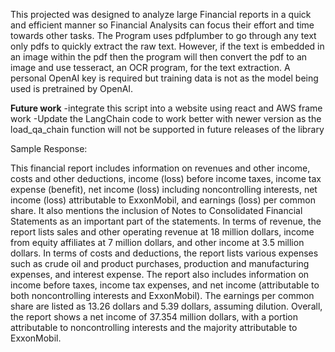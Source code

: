 This projected was designed to analyze large Financial reports in a quick and efficient manner so Financial Analysits can focus their effort and time towards other tasks. The Program uses pdfplumber to go through any text only pdfs to quickly extract the raw text. However, if the text is embedded in an image within the pdf then the program will then convert the pdf to an image and use tesseract, an OCR program, for the text extraction. A personal OpenAI key is required but training data is not as the model being used is pretrained by OpenAI.

**Future work**
-integrate this script into a website using react and AWS frame work
-Update the LangChain code to work better with newer version as the load_qa_chain function will not be supported in future releases of the library

Sample Response:

This financial report includes information on revenues and other income, costs and other deductions, income (loss) before income taxes, income tax expense (benefit), net income (loss) including noncontrolling interests, net income (loss) attributable to ExxonMobil, and earnings (loss) per common share. It also mentions the inclusion of Notes to Consolidated Financial Statements as an important part of the statements. In terms of revenue, the report lists sales and other operating revenue at 18 million dollars, income from equity affiliates at 7 million dollars, and other income at 3.5 million dollars. In terms of costs and deductions, the report lists various expenses such as crude oil and product purchases, production and manufacturing expenses, and interest expense. The report also includes information on income before taxes, income tax expenses, and net income (attributable to both noncontrolling interests and ExxonMobil). The earnings per common share are listed as 13.26 dollars and 5.39 dollars, assuming dilution. Overall, the report shows a net income of 37.354 million dollars, with a portion attributable to noncontrolling interests and the majority attributable to ExxonMobil.
